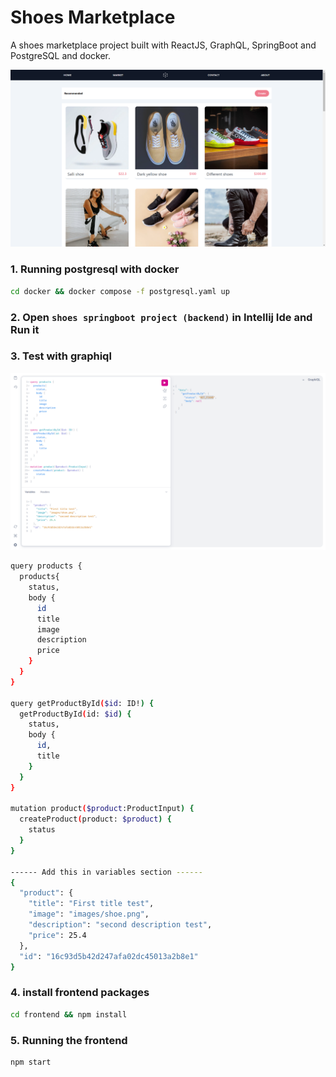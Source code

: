 # Shoes Marketplace

A shoes marketplace project built with ReactJS, GraphQL, SpringBoot and PostgreSQL and docker.

![Shoes Marketplace](/frontend/public/screenshots/app.png)


### 1. Running postgresql with docker
```bash
cd docker && docker compose -f postgresql.yaml up
```

### 2. Open `shoes springboot project (backend)` in Intellij Ide and Run it 

### 3. Test with graphiql
![graphiql](/frontend/public/screenshots/graphql.png)
```bash
query products {
  products{
    status,
    body {
      id
      title
      image
      description
      price
    }
  } 
}

query getProductById($id: ID!) {
  getProductById(id: $id) {
    status,
    body {
      id,
      title
    }
  }
}

mutation product($product:ProductInput) {
  createProduct(product: $product) {
    status
  }
}

------ Add this in variables section ------
{
  "product": {
    "title": "First title test",
    "image": "images/shoe.png",
    "description": "second description test",
    "price": 25.4
  },
  "id": "16c93d5b42d247afa02dc45013a2b8e1"
}
```


### 4. install frontend packages
```bash
cd frontend && npm install
```


### 5. Running the frontend
```bash
npm start
```

